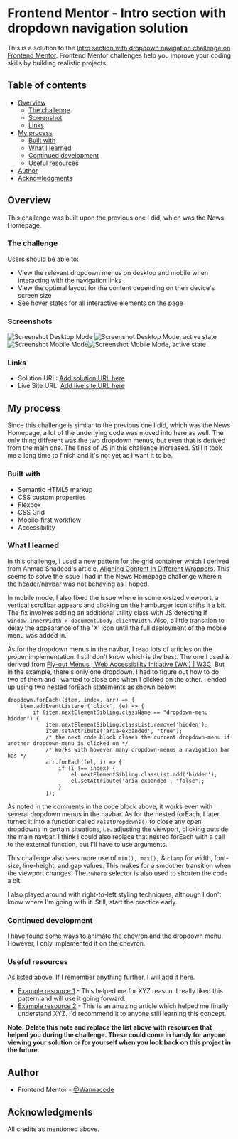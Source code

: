 # Frontend Mentor - Intro section with dropdown navigation solution

This is a solution to the [Intro section with dropdown navigation challenge on Frontend Mentor](https://www.frontendmentor.io/challenges/intro-section-with-dropdown-navigation-ryaPetHE5). Frontend Mentor challenges help you improve your coding skills by building realistic projects. 

## Table of contents

- [Overview](#overview)
  - [The challenge](#the-challenge)
  - [Screenshot](#screenshot)
  - [Links](#links)
- [My process](#my-process)
  - [Built with](#built-with)
  - [What I learned](#what-i-learned)
  - [Continued development](#continued-development)
  - [Useful resources](#useful-resources)
- [Author](#author)
- [Acknowledgments](#acknowledgments)

## Overview

This challenge was built upon the previous one I did, which was the News Homepage.

### The challenge

Users should be able to:

- View the relevant dropdown menus on desktop and mobile when interacting with the navigation links
- View the optimal layout for the content depending on their device's screen size
- See hover states for all interactive elements on the page

### Screenshots

![Screenshot Desktop Mode](./Screenshot-desktop-202303-25.png)
![Screenshot Desktop Mode, active state](./Screenshot-desktop-202303-25b.png)
![Screenshot Mobile Mode](./Screenshot-mobile-202303-25.png)![Screenshot Mobile Mode, active state](./Screenshot-mobile-202303-25b.png)


### Links

- Solution URL: [Add solution URL here](https://your-solution-url.com)
- Live Site URL: [Add live site URL here](https://your-live-site-url.com)

## My process

Since this challenge is similar to the previous one I did, which was the News Homepage, a lot of the underlying code was moved into here as well. The only thing different was the two dropdown menus, but even that is derived from the main one. The lines of JS in this challenge increased. Still it took me a long time to finish and it's not yet as I want it to be. 

### Built with

- Semantic HTML5 markup
- CSS custom properties
- Flexbox
- CSS Grid
- Mobile-first workflow
- Accessibility

### What I learned

In this challenge, I used a new pattern for the grid container which I derived from Ahmad Shadeed's article, [Aligning Content In Different Wrappers](https://ishadeed.com/article/aligning-content-different-wrappers/). This seems to solve the issue I had in the News Homepage challenge wherein the header/navbar was not behaving as I hoped.

In mobile mode, I also fixed the issue where in some x-sized viewport, a vertical scrollbar appears and clicking on the hamburger icon shifts it a bit. The fix involves adding an additional utility class with JS detecting if ```window.innerWidth > document.body.clientWidth```. Also, a little transition to delay the appearance of the 'X' icon until the full deployment of the mobile menu was added in.

As for the dropdown menus in the navbar, I read lots of articles on the proper implementation. I still don't know which is the best. The one I used is derived from [Fly-out Menus | Web Accessibility Initiative (WAI) | W3C](https://www.w3.org/WAI/tutorials/menus/flyout/). But in the example, there's only one dropdown. I had to figure out how to do two of them and I wanted to close one when I clicked on the other. I ended up using two nested forEach statements as shown below:

```
dropdown.forEach((item, index, arr) => {
    item.addEventListener('click', (e) => {
        if (item.nextElementSibling.className == "dropdown-menu hidden") {
            item.nextElementSibling.classList.remove('hidden');
            item.setAttribute('aria-expanded', "true");
            /* the next code block closes the current dropdown-menu if another dropdown-menu is clicked on */
            /* Works with however many dropdown-menus a navigation bar has */
            arr.forEach((el, i) => {
                if (i !== index) {
                    el.nextElementSibling.classList.add('hidden');
                    el.setAttribute('aria-expanded', "false");
                }
            });
```

As noted in the comments in the code block above, it works even with several dropdown menus in the navbar. As for the nested forEach, I later turned it into a function called ```resetDropdowns()``` to close any open dropdowns in certain situations, i.e. adjusting the viewport, clicking outside the main navbar. I think I could also replace that nested forEach with a call to the external function, but I'll have to use arguments.

This challenge also sees more use of ```min(), max(),``` & ```clamp``` for width, font-size, line-height, and gap values. This makes for a smoother transition when the viewport changes. The ```:where``` selector is also used to shorten the code a bit.

I also played around with right-to-left styling techniques, although I don't know where I'm going with it. Still, start the practice early.


### Continued development

I have found some ways to animate the chevron and the dropdown menu. However, I only implemented it on the chevron.

### Useful resources

As listed above. If I remember anything further, I will add it here.

- [Example resource 1](https://www.example.com) - This helped me for XYZ reason. I really liked this pattern and will use it going forward.
- [Example resource 2](https://www.example.com) - This is an amazing article which helped me finally understand XYZ. I'd recommend it to anyone still learning this concept.

**Note: Delete this note and replace the list above with resources that helped you during the challenge. These could come in handy for anyone viewing your solution or for yourself when you look back on this project in the future.**

## Author

- Frontend Mentor - [@Wannacode](https://www.frontendmentor.io/profile/kwngptrl)

## Acknowledgments

All credits as mentioned above.